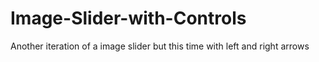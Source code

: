 # Image-Slider-with-Controls
Another iteration of a image slider but this time with left and right arrows
